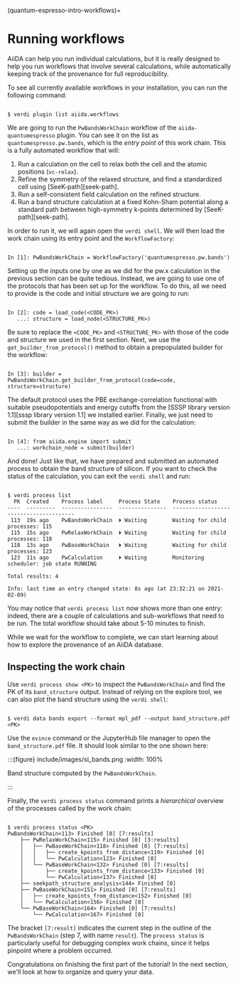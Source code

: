 (quantum-espresso-intro-workflows)=

# Running workflows

AiiDA can help you run individual calculations, but it is really designed to help you run workflows that involve several calculations, while automatically keeping track of the provenance for full reproducibility.

To see all currently available workflows in your installation, you can run the following command:

```{code-block} console

$ verdi plugin list aiida.workflows

```

We are going to run the `PwBandsWorkChain` workflow of the `aiida-quantumespresso` plugin.
You can see it on the list as `quantumespresso.pw.bands`, which is the *entry point* of this work chain.
This is a fully automated workflow that will:

1. Run a calculation on the cell to relax both the cell and the atomic positions (`vc-relax`).
2. Refine the symmetry of the relaxed structure, and find a standardized cell using [SeeK-path][seek-path].
3. Run a self-consistent field calculation on the refined structure.
4. Run a band structure calculation at a fixed Kohn-Sham potential along a standard path between high-symmetry k-points determined by [SeeK-path][seek-path].

In order to run it, we will again open the `verdi shell`.
We will then load the work chain using its entry point and the `WorkflowFactory`:

```{code-block} ipython

In [1]: PwBandsWorkChain = WorkflowFactory('quantumespresso.pw.bands')

```

Setting up the inputs one by one as we did for the pw.x calculation in the previous section can be quite tedious.
Instead, we are going to use one of the protocols that has been set up for the workflow.
To do this, all we need to provide is the code and initial structure we are going to run:

```{code-block}

In [2]: code = load_code(<CODE_PK>)
   ...: structure = load_node(<STRUCTURE_PK>)

```

Be sure to replace the `<CODE_PK>` and `<STRUCTURE_PK>` with those of the code and structure we used in the first section.
Next, we use the `get_builder_from_protocol()` method to obtain a prepopulated builder for the workflow:

```{code-block} ipython

In [3]: builder = PwBandsWorkChain.get_builder_from_protocol(code=code, structure=structure)

```

The default protocol uses the PBE exchange-correlation functional with suitable pseudopotentials and energy cutoffs from the [SSSP library version 1.1][sssp library version 1.1] we installed earlier.
Finally, we just need to submit the builder in the same way as we did for the calculation:

```{code-block} ipython

In [4]: from aiida.engine import submit
   ...: workchain_node = submit(builder)

```

And done!
Just like that, we have prepared and submitted an automated process to obtain the band structure of silicon.
If you want to check the status of the calculation, you can exit the `verdi shell` and run:

```{code-block} console

$ verdi process list
  PK  Created    Process label     Process State    Process status
----  ---------  ----------------  ---------------  ---------------------------------------
 113  19s ago    PwBandsWorkChain  ⏵ Waiting        Waiting for child processes: 115
 115  15s ago    PwRelaxWorkChain  ⏵ Waiting        Waiting for child processes: 118
 118  13s ago    PwBaseWorkChain   ⏵ Waiting        Waiting for child processes: 123
 123  11s ago    PwCalculation     ⏵ Waiting        Monitoring scheduler: job state RUNNING

Total results: 4

Info: last time an entry changed state: 8s ago (at 23:32:21 on 2021-02-09)

```

You may notice that `verdi process list` now shows more than one entry: indeed, there are a couple of calculations and sub-workflows that need to be run.
The total workflow should take about 5-10 minutes to finish.

While we wait for the workflow to complete, we can start learning about how to explore the provenance of an AiiDA database.

## Inspecting the work chain

Use `verdi process show <PK>` to inspect the `PwBandsWorkChain` and find the PK of its `band_structure` output.
Instead of relying on the explore tool, we can also plot the band structure using the `verdi shell`:

```{code-block} console

$ verdi data bands export --format mpl_pdf --output band_structure.pdf <PK>

```

Use the `evince` command or the JupyterHub file manager to open the `band_structure.pdf` file.
It should look similar to the one shown here:

:::{figure} include/images/si_bands.png
:width: 100%

Band structure computed by the `PwBandsWorkChain`.

:::

Finally, the `verdi process status` command prints a *hierarchical* overview of the processes called by the work chain:

```{code-block} console

$ verdi process status <PK>
PwBandsWorkChain<113> Finished [0] [7:results]
    ├── PwRelaxWorkChain<115> Finished [0] [3:results]
    │   ├── PwBaseWorkChain<118> Finished [0] [7:results]
    │   │   ├── create_kpoints_from_distance<119> Finished [0]
    │   │   └── PwCalculation<123> Finished [0]
    │   └── PwBaseWorkChain<132> Finished [0] [7:results]
    │       ├── create_kpoints_from_distance<133> Finished [0]
    │       └── PwCalculation<137> Finished [0]
    ├── seekpath_structure_analysis<144> Finished [0]
    ├── PwBaseWorkChain<151> Finished [0] [7:results]
    │   ├── create_kpoints_from_distance<152> Finished [0]
    │   └── PwCalculation<156> Finished [0]
    └── PwBaseWorkChain<164> Finished [0] [7:results]
        └── PwCalculation<167> Finished [0]

```

The bracket `[7:result]` indicates the current step in the outline of the `PwBandsWorkChain` (step 7, with name `result`).
The `process status` is particularly useful for debugging complex work chains, since it helps pinpoint where a problem occurred.

Congratulations on finishing the first part of the tutorial!
In the next section, we'll look at how to organize and query your data.
